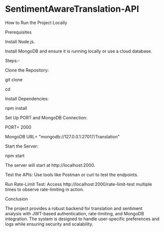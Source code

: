 # SentimentAwareTranslation-API

How to Run the Project Locally

Prerequisites

Install Node.js.

Install MongoDB and ensure it is running locally or use a cloud database.

Steps:-

Clone the Repository:

git clone  <repository-url>

cd  <repository-folder>

Install Dependencies:

npm install

Set Up PORT and MongoDB Connection:

PORT= 2000

MongoDB URL= "mongodb://127.0.0.1:27017/Translation"

Start the Server:

npm start

The server will start at http://localhost:2000.

Test the APIs:
Use tools like Postman or curl to test the endpoints.

Run Rate-Limit Test:
Access http://localhost:2000/rate-limit-test multiple times to observe rate-limiting in action.

Conclusion

The project provides a robust backend for translation and sentiment analysis with JWT-based authentication, rate-limiting, and MongoDB integration. The system is designed to handle user-specific preferences and logs while ensuring security and scalability.

